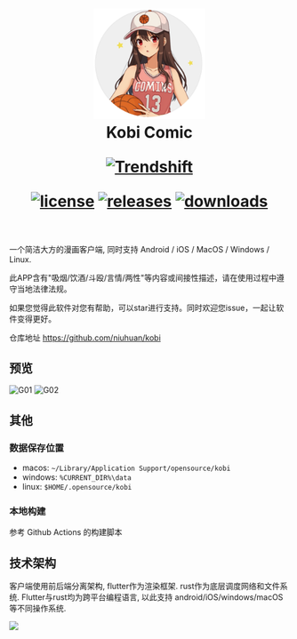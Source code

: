 <div align="center">
  <h1 align="center">
    <img src="lib/assets/icon.png" width="200">
    <br/>
    Kobi Comic

<a href="https://trendshift.io/repositories/10635" target="_blank"><img src="https://trendshift.io/api/badge/repositories/10635" alt="Trendshift" style="width: 200px; height: 46px;" width="250" height="46"/></a>

[![license](https://img.shields.io/github/license/niuhuan/kobi)](https://raw.githubusercontent.com/niuhuan/kobi/master/LICENSE)
[![releases](https://img.shields.io/github/v/release/niuhuan/kobi)](https://github.com/niuhuan/kobi/releases)
[![downloads](https://img.shields.io/github/downloads/niuhuan/kobi/total)](https://github.com/niuhuan/kobi/releases)

  </h1>
</div>

<br/>



一个简洁大方的漫画客户端, 同时支持 Android / iOS / MacOS / Windows / Linux.

此APP含有"吸烟/饮酒/斗殴/言情/两性"等内容或间接性描述，请在使用过程中遵守当地法律法规。

如果您觉得此软件对您有帮助，可以star进行支持。同时欢迎您issue，一起让软件变得更好。

仓库地址 https://github.com/niuhuan/kobi

## 预览

![G01](images/G01.png)
![G02](images/G02.png)

## 其他

### 数据保存位置

- macos: `~/Library/Application Support/opensource/kobi`
- windows: `%CURRENT_DIR%\data`
- linux: `$HOME/.opensource/kobi`

### 本地构建

参考 Github Actions 的构建脚本

## 技术架构

客户端使用前后端分离架构, flutter作为渲染框架. rust作为底层调度网络和文件系统. Flutter与rust均为跨平台编程语言, 以此支持 android/iOS/windows/macOS 等不同操作系统.

![](https://raw.githubusercontent.com/fzyzcjy/flutter_rust_bridge/master/book/logo.png)
